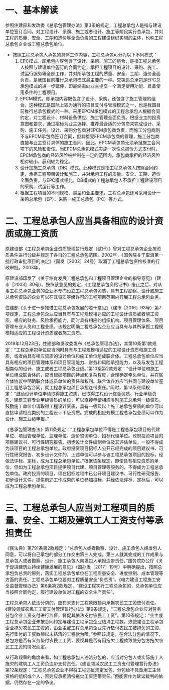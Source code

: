 # 一、基本解读
参照住建部和发改委《总承包管理办法》第3条的规定，工程总承包人是指与建设单位签订合同，对工程设计、采购、施工或者设计、施工等阶段实行总承包，并对工程的质量、安全、工期和造价等全面负责的工程建设组织实施的主体，也称工程总承包企业或工程总承包单位。

- 按照工程总承包人承包的具体工作内容，工程总承包可分为以下不同模式：
	1. EPC模式，即承包内容包含了设计、采购、施工的组合，是指工程总承包人按照与建设单位签订的合同约定，承担工程项目的设计、采购、施工、试运行服务等全部工作，并对所承包工程的质量、安全、工期、造价全面负责，是我国目前推行总承包模式最主要的一种。交钥匙总承包是EPC总承包模式的进一步延伸，即最终需向业主提交一个满足使用功能、具备使用条件的工程项目。
	2. EPCM模式，即承包内容既包含了设计、采购，还包含了施工管理的组合。这种模式是国际上较为通行的项目支付与管理模式之一，也是我国目前推行总承包模式的一种。采用EPCM承包模式的工程总承包人根据合同约定，对工程设计、材料设备供应、施工管理全面负责。根据业主的投资意图和要求，通过招标为业主选择、推荐最合适的分包商来完成设计、采购、施工任务。设计、采购分包商对EPCM承包商负责，而施工分包商则不与EPCM承包商签订合同，但其接受EPCM承包商的管理，施工分包商直接与业主签订具体的施工合同。因此，EPCM承包商无须承担施工合同项下的风险和责任。当EPCM总承包模式实施一次性总报价方式支付时，EPCM承包商的经济风险被控制在一定的范围内，承包商承担的经济风险相对较小，获利较为稳定。
	3. 设计加施工总承包（DB）模式。此种模式是指工程总承包人按照合同约定，承担工程项目设计和施工，并对承包工程的质量、安全、工期、造价全面负责。与EPC模式相比，DB模式的工程总承包人不承担工程建设项目的采购、试运行等工作。
	4. 根据工程项目的不同规模、类型和业主要求，工程总承包还可采用设计一采购总承包（EP）、采购一施工总承包（PC）等方式。
# 二、工程总承包人应当具备相应的设计资质或施工资质
原建设部《工程总承包企业资质管理暂行规定（试行）》曾对工程总承包企业按资质条件进行分级并规定了各自的工程总承包范围。2002年，《国务院关于取消第一批行政审批项目的决定》（国发［2002］24号）取消了工程总承包资格核准的行政审批。2003年，

原建设部印发了《关于培育发展工程总承包和工程项目管理企业的指导意见》（建市［2003］30号）。按照该意见的规定，《工程总承包资格证书》废止之后，对从事工程总承包业务的企业不专门设立工程总承包资质，具有工程勘察、设计或施工总承包资质的企业可以在其资质等级许可的工程项目范围内开展工程总承包业务。

住建部《关于进一步推进工程总承包发展的若干意见》（建市［2016］93号）第7项规定，工程总承包企业应当具有与工程规模相适应的工程设计资质或者施工资质，相应的财务、风险承担能力，同时具有相应的组织机构、项目管理体系、项目管理专业人员和工程业绩。该规定明确工程总承包企业应当具有与其所承揽工程规模相适应的工程设计资质或者施工资质。

2019年12月23日，住建部和发改委发布《总承包管理办法》，其第10条第1款规定：“工程总承包单位应当同时具有与工程规模相适应的工程设计资质和施工资质，或者由具有相应资质的设计单位和施工单位组成联合体。工程总承包单位应当具有相应的项目管理体系和项目管理能力、财务和风险承担能力，以及与发包工程相类似的设计、施工或者工程总承包业绩。”第10条第2款规定：“设计单位和施工单位组成联合体的，应当根据项目的特点和复杂程度，合理确定牵头单位，并在联合体协议中明确联合体成员单位的责任和权利。联合体各方应当共同与建设单位签订工程总承包合同，就工程总承包项目承担连带责任。”同时，第12条继续规定：“鼓励设计单位申请取得施工资质，已取得工程设计综合资质、行业甲级资质、建筑工程专业甲级资质的单位，可以直接申请相应类别施工总承包一级资质。鼓励施工单位申请取得工程设计资质，具有一级及以上施工总承包资质的单位可以直接申请相应类别的工程设计甲级资质。完成的相应规模工程总承包业绩可以作为设计、施工业绩申报。”

《总承包管理办法》第11条规定：“工程总承包单位不得是工程总承包项目的代建单位、项目管理单位、监理单位、造价咨询单位、招标代理单位。政府投资项目的项目建议书、可行性研究报告、初步设计文件编制单位及其评估单位，一般不得成为该项目的工程总承包单位。政府投资项目招标人公开已经完成的项目建议书、可行性研究报告、初步设计文件的，上述单位可以参与该工程总承包项目的投标，经依法评标、定标，成为工程总承包单位。”根据该条规定，即使具有相应资质的单位，但如为工程总承包项目提供项目代建、项目管理等服务的，不得成为工程总承包单位。政府投资的项目，须在招标过程中已公开项目建议书、可行性研究报告、初步设计文件，提供前述工作成果的单位参加投标，并经依法评标、定标后，可以成为工程总承包单位。
# 三、工程总承包人应当对工程项目的质量、安全、工期及建筑工人工资支付等承担责任
《民法典》第791条第2款规定：“总承包人或者勘察、设计、施工承包人经发包人同意，可以将自己承包的部分工作交由第三人完成。第三人就其完成的工作成果与总承包人或者勘察、设计、施工承包人向发包人承担连带责任。”国务院办公厅《关于促进建筑业持续健康发展的意见》（国办发［2017］19号）中明确提出，按照总承包负总责的原则，落实工程总承包单位在工程质量安全、进度控制、成本管理等方面的责任。工程总承包单位要对工程质量安全“负总责”。《电力建设工程施工安全监督管理办法》第6条第2款规定，“建设工程实行工程总承包的，总承包单位应当按照合同约定，履行建设单位对工程的安全生产责任”。

工程总承包人依法分包的，应在未支付工程款限额内承担农民工工资垫付责任。《建设领域农民工工资支付管理暂行办法》第9条规定，“工程总承包企业应对劳务分包企业工资支付进行监督，督促其依法支付农民工工资”。第10条规定：“业主或工程总承包企业未按合同约定与建设工程承包企业结清工程款，致使建设工程承包企业拖欠农民工工资的，由业主或工程总承包企业先行垫付农民工被拖欠的工资，先行垫付的工资数额以未结清的工程款为限。”参照该规定，在合法分包的情况下，总包方是否有义务垫付农民工工资，要视其是否有因拖欠工程款致使分包方拖欠农民工工资的情况而定。

从行政规章的角度来看，如工程总承包人违法分包的，应当对分包人或实际施工人拖欠的建筑工人工资负连带支付责任。《建设领域农民工工资支付管理暂行办法》第12条规定：“工程总承包企业不得将工程违反规定发包、分包给不具备用工主体资格的组织或个人，否则应承担清偿拖欠工资连带责任。”但能否作为诉讼裁判的依据，仍然存在一定的争议。